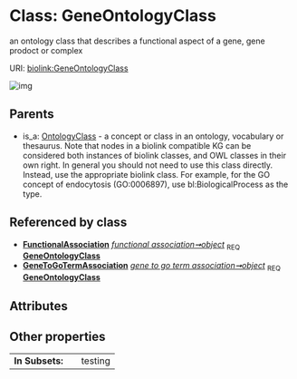 
# Class: GeneOntologyClass


an ontology class that describes a functional aspect of a gene, gene prodoct or complex

URI: [biolink:GeneOntologyClass](https://w3id.org/biolink/vocab/GeneOntologyClass)


![img](http://yuml.me/diagram/nofunky;dir:TB/class/[OntologyClass],[GeneToGoTermAssociation],[FunctionalAssociation]++-%20object%201..1>[GeneOntologyClass],[GeneToGoTermAssociation]++-%20object%201..1>[GeneOntologyClass],[OntologyClass]^-[GeneOntologyClass],[FunctionalAssociation])

## Parents

 *  is_a: [OntologyClass](OntologyClass.md) - a concept or class in an ontology, vocabulary or thesaurus. Note that nodes in a biolink compatible KG can be considered both instances of biolink classes, and OWL classes in their own right. In general you should not need to use this class directly. Instead, use the appropriate biolink class. For example, for the GO concept of endocytosis (GO:0006897), use bl:BiologicalProcess as the type.

## Referenced by class

 *  **[FunctionalAssociation](FunctionalAssociation.md)** *[functional association➞object](functional_association_object.md)*  <sub>REQ</sub>  **[GeneOntologyClass](GeneOntologyClass.md)**
 *  **[GeneToGoTermAssociation](GeneToGoTermAssociation.md)** *[gene to go term association➞object](gene_to_go_term_association_object.md)*  <sub>REQ</sub>  **[GeneOntologyClass](GeneOntologyClass.md)**

## Attributes


## Other properties

|  |  |  |
| --- | --- | --- |
| **In Subsets:** | | testing |


